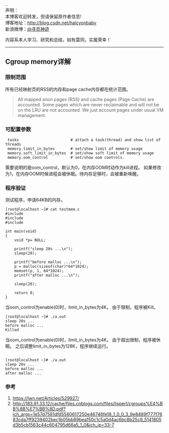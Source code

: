 ..  
声明：   
本博客欢迎转发，但请保留原作者信息!   
博客地址：http://blog.csdn.net/halcyonbaby   
新浪微博：[@寻觅神迹]( www.weibo.com/u/2230330930)

内容系本人学习、研究和总结，如有雷同，实属荣幸！   

-----
Cgroup memory详解
---
### 限制范围
所有已经映射页的RSS的内存和page cache内存都在统计范围。
>All mapped anon pages (RSS) and cache pages (Page Cache) are accounted.
Some pages which are never reclaimable and will not be on the LRU
are not accounted. We just account pages under usual VM management.

### 可配置参数 
<pre><code> tasks    		            # attach a task(thread) and show list of threads
 memory.limit_in_bytes		 # set/show limit of memory usage
 memory.soft_limit_in_bytes	 # set/show soft limit of memory usage
 memory.oom_control    	     # set/show oom controls.
</code></pre>

需要说明的是oom_control，默认为0，在内存OOM时动作为kill进程。
如果修改为1，在内存OOM时候进程会被休眠。待内存足够时，会被重新唤醒。

### 程序验证 
测试程序，申请64KB的内存。
<pre><code>[root@localhost ~]# cat testmem.c
#include <stdio.h>
#include <stdlib.h>
#include <unistd.h>

int main(void)
{
    void *p= NULL;

    printf("sleep 20s ...\n");
    sleep(20);

    printf("before malloc ...\n");
    p = malloc(sizeof(char)*64*1024);
    memset(p, 1, 64*1024);
    printf("after malloc ...\n");

    sleep(20);

    return 0;
}
</code></pre>
当oom_control为enable(0)时，limit_in_bytes为4K。
由于限制，程序被Kill。
<pre><code>[root@localhost ~]# ./a.out
sleep 20s ...
before malloc ...
Killed
</code></pre>
当oom_control为enable(0)时，limit_in_bytes为4K。
由于超出限制，程序被休眠。
之后调整limit_in_bytes为128K，程序继续运行。
<pre><code>
[root@localhost ~]# ./a.out
sleep 20s ...
before malloc ...
after malloc ...
</code></pre>

### 参考
1. https://lwn.net/Articles/529927/
2. http://183.91.33.12/cache/files.cnblogs.com/files/lisperl/cgroups%E4%BB%8B%E7%BB%8D.pdf?ich_args=1e57d7581dfd5560617250e46746fe18_1_0_0_3_9e8489f777f7683cda7ff9239402bec1b05bb89bea150c1c5a0d4ac6bc8b25c9_5141805d3b5cb1563c44c604795d66a5_1_0&ich_ip=33-7



